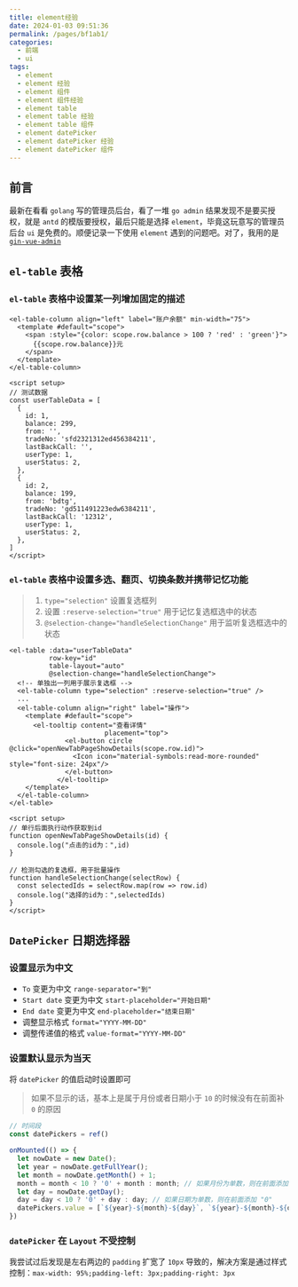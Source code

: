 ```yaml
---
title: element经验
date: 2024-01-03 09:51:36
permalink: /pages/bf1ab1/
categories:
  - 前端
  - ui
tags:
  - element
  - element 经验
  - element 组件
  - element 组件经验
  - element table
  - element table 经验
  - element table 组件
  - element datePicker
  - element datePicker 经验
  - element datePicker 组件
---
```


## 前言

最新在看看 `golang` 写的管理员后台，看了一堆 `go admin` 结果发现不是要买授权，就是 `antd` 的模版要授权，最后只能是选择 `element`，毕竟这玩意写的管理员后台 `ui` 是免费的。顺便记录一下使用 `element` 遇到的问题吧。对了，我用的是 [`gin-vue-admin`](https://www.gin-vue-admin.com/)

<!-- more -->

<InArticleAdsense
    data-ad-client="ca-pub-1725717718088510"
    data-ad-slot="7426219401">
</InArticleAdsense>

## `el-table` 表格

### `el-table` 表格中设置某一列增加固定的描述

``` vue
<el-table-column align="left" label="账户余额" min-width="75">
  <template #default="scope">
    <span :style="{color: scope.row.balance > 100 ? 'red' : 'green'}">
      {{scope.row.balance}}元
    </span>
  </template>  
</el-table-column>

<script setup>
// 测试数据
const userTableData = [
  {
    id: 1,
    balance: 299,
    from: '',
    tradeNo: 'sfd2321312ed456384211',
    lastBackCall: '',
    userType: 1,
    userStatus: 2,
  },
  {
    id: 2,
    balance: 199,
    from: 'bdtg',
    tradeNo: 'gd511491223edw6384211',
    lastBackCall: '12312',
    userType: 1,
    userStatus: 2,
  },
]
</script>
```

### `el-table` 表格中设置多选、翻页、切换条数并携带记忆功能

> 1. `type="selection"` 设置复选框列
> 2. 设置 `:reserve-selection="true"` 用于记忆复选框选中的状态
> 3. `@selection-change="handleSelectionChange"` 用于监听复选框选中的状态

``` vue
<el-table :data="userTableData" 
          row-key="id" 
          table-layout="auto" 
          @selection-change="handleSelectionChange">
  <!-- 单独出一列用于展示复选框 -->
  <el-table-column type="selection" :reserve-selection="true" />
  ...
  <el-table-column align="right" label="操作">
    <template #default="scope">
      <el-tooltip content="查看详情"
                        placement="top">
              <el-button circle @click="openNewTabPageShowDetails(scope.row.id)">
                <Icon icon="material-symbols:read-more-rounded" style="font-size: 24px"/>
              </el-button>
            </el-tooltip>
    </template>
  </el-table-column>
</el-table>

<script setup>
// 单行后面执行动作获取到id
function openNewTabPageShowDetails(id) {
  console.log("点击的id为：",id)
}

// 检测勾选的复选框，用于批量操作
function handleSelectionChange(selectRow) {
  const selectedIds = selectRow.map(row => row.id)
  console.log("选择的id为：",selectedIds)
}
</script>
```



## `DatePicker` 日期选择器

### 设置显示为中文

- `To` 变更为中文 `range-separator="到"` 
- `Start date` 变更为中文 `start-placeholder="开始日期"`
- `End date` 变更为中文 `end-placeholder="结束日期"`
- 调整显示格式 `format="YYYY-MM-DD"`
- 调整传递值的格式 `value-format="YYYY-MM-DD"`

### 设置默认显示为当天

将 `datePicker` 的值启动时设置即可

> 如果不显示的话，基本上是属于月份或者日期小于 `10` 的时候没有在前面补 `0` 的原因

``` js
// 时间段
const datePickers = ref()

onMounted(() => {
  let nowDate = new Date();
  let year = nowDate.getFullYear();
  let month = nowDate.getMonth() + 1;
  month = month < 10 ? '0' + month : month; // 如果月份为单数，则在前面添加 "0"
  let day = nowDate.getDay();
  day = day < 10 ? '0' + day : day; // 如果日期为单数，则在前面添加 "0"
  datePickers.value = [`${year}-${month}-${day}`, `${year}-${month}-${day}`]
})
```

### `datePicker` 在 `Layout` 不受控制

我尝试过后发现是左右两边的 `padding` 扩宽了 `10px` 导致的，解决方案是通过样式控制：`max-width: 95%;padding-left: 3px;padding-right: 3px`



